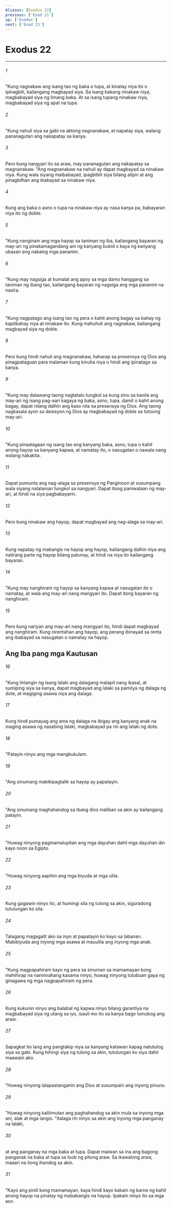 ```yaml
---
Aliases: [Exodus 22]
previous: ['Exod 21']
up: ['Exodus']
next: ['Exod 23']
---
```

# Exodus 22

***

###### 1
"Kung nagnakaw ang isang tao ng baka o tupa, at kinatay niya ito o ipinagbili, kailangang magbayad siya. Sa isang bakang ninakaw niya, magbabayad siya ng limang baka. At sa isang tupang ninakaw niya, magbabayad siya ng apat na tupa. 

###### 2
"Kung nahuli siya sa gabi na aktong nagnanakaw, at napatay siya, walang pananagutan ang nakapatay sa kanya. 

###### 3
Pero kung nangyari ito sa araw, may pananagutan ang nakapatay sa magnanakaw. "Ang magnanakaw na nahuli ay dapat magbayad sa ninakaw niya. Kung wala siyang maibabayad, ipagbibili siya bilang alipin at ang pinagbilhan ang ibabayad sa ninakaw niya. 

###### 4
Kung ang baka o asno o tupa na ninakaw niya ay nasa kanya pa, babayaran niya ito ng doble. 

###### 5
"Kung nanginain ang mga hayop sa taniman ng iba, kailangang bayaran ng may-ari ng pinakamagandang ani ng kanyang bukid o kaya ng kanyang ubasan ang nakaing mga pananim. 

###### 6
"Kung may nagsiga at kumalat ang apoy sa mga damo hanggang sa taniman ng ibang tao, kailangang bayaran ng nagsiga ang mga pananim na nasira. 

###### 7
"Kung nagpatago ang isang tao ng pera o kahit anong bagay sa bahay ng kapitbahay niya at ninakaw ito. Kung mahuhuli ang nagnakaw, kailangang magbayad siya ng doble. 

###### 8
Pero kung hindi nahuli ang magnanakaw, haharap sa presensya ng Dios ang pinagpataguan para malaman kung kinuha niya o hindi ang ipinatago sa kanya. 

###### 9
"Kung may dalawang taong nagtatalo tungkol sa kung sino sa kanila ang may-ari ng isang pag-aari kagaya ng baka, asno, tupa, damit o kahit anong bagay, dapat nilang dalhin ang kaso nila sa presensya ng Dios. Ang taong nagkasala ayon sa desisyon ng Dios ay magbabayad ng doble sa totoong may-ari. 

###### 10
"Kung pinaalagaan ng isang tao ang kanyang baka, asno, tupa o kahit anong hayop sa kanyang kapwa, at namatay ito, o nasugatan o nawala nang walang nakakita. 

###### 11
Dapat pumunta ang nag-alaga sa presensya ng Panginoon at susumpang wala siyang nalalaman tungkol sa nangyari. Dapat itong paniwalaan ng may-ari, at hindi na siya pagbabayarin. 

###### 12
Pero kung ninakaw ang hayop, dapat magbayad ang nag-alaga sa may-ari. 

###### 13
Kung napatay ng mabangis na hayop ang hayop, kailangang dalhin niya ang natirang parte ng hayop bilang patunay, at hindi na niya ito kailangang bayaran. 

###### 14
"Kung may nanghiram ng hayop sa kanyang kapwa at nasugatan ito o namatay, at wala ang may-ari nang mangyari ito. Dapat itong bayaran ng nanghiram. 

###### 15
Pero kung nariyan ang may-ari nang mangyari ito, hindi dapat magbayad ang nanghiram. Kung nirentahan ang hayop, ang perang ibinayad sa renta ang ibabayad sa nasugatan o namatay na hayop.

## Ang Iba pang mga Kautusan 

###### 16
"Kung linlangin ng isang lalaki ang dalagang malapit nang ikasal, at sumiping siya sa kanya, dapat magbayad ang lalaki sa pamilya ng dalaga ng dote, at magiging asawa niya ang dalaga. 

###### 17
Kung hindi pumayag ang ama ng dalaga na ibigay ang kanyang anak na maging asawa ng nasabing lalaki, magbabayad pa rin ang lalaki ng dote. 

###### 18
"Patayin ninyo ang mga mangkukulam. 

###### 19
"Ang sinumang makikipagtalik sa hayop ay papatayin. 

###### 20
"Ang sinumang maghahandog sa ibang dios maliban sa akin ay kailangang patayin. 

###### 21
"Huwag ninyong pagmamalupitan ang mga dayuhan dahil mga dayuhan din kayo noon sa Egipto. 

###### 22
"Huwag ninyong aapihin ang mga biyuda at mga ulila. 

###### 23
Kung gagawin ninyo ito, at humingi sila ng tulong sa akin, siguradong tutulungan ko sila. 

###### 24
Talagang magagalit ako sa inyo at papatayin ko kayo sa labanan. Mabibiyuda ang inyong mga asawa at mauulila ang inyong mga anak. 

###### 25
"Kung magpapahiram kayo ng pera sa sinuman sa mamamayan kong mahihirap na naninirahang kasama ninyo, huwag ninyong tutubuan gaya ng ginagawa ng mga nagpapahiram ng pera. 

###### 26
Kung kukunin ninyo ang balabal ng kapwa ninyo bilang garantiya na magbabayad siya ng utang sa iyo, isauli mo ito sa kanya bago lumubog ang araw. 

###### 27
Sapagkat ito lang ang pangtakip niya sa kanyang katawan kapag natutulog siya sa gabi. Kung hihingi siya ng tulong sa akin, tutulungan ko siya dahil maawain ako. 

###### 28
"Huwag ninyong lalapastanganin ang Dios at susumpain ang inyong pinuno. 

###### 29
"Huwag ninyong kalilimutan ang paghahandog sa akin mula sa inyong mga ani, alak at mga langis. "Italaga rin ninyo sa akin ang inyong mga panganay na lalaki, 

###### 30
at ang panganay na mga baka at tupa. Dapat maiwan sa ina ang bagong panganak na baka at tupa sa loob ng pitong araw. Sa ikawalong araw, maaari na itong ihandog sa akin. 

###### 31
"Kayo ang pinili kong mamamayan, kaya hindi kayo kakain ng karne ng kahit anong hayop na pinatay ng mababangis na hayop. Ipakain ninyo ito sa mga aso.
